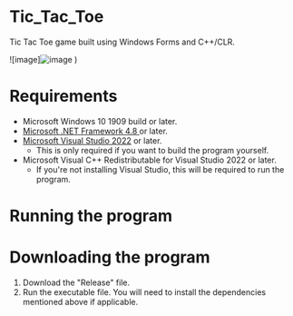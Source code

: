 # Tic_Tac_Toe
Tic Tac Toe game built using Windows Forms and C++/CLR.

![image]![image](https://github.com/nitinkumarj/Tic_Tac_Toe/assets/155057392/0c741f43-abfe-44ac-8bbb-6eed8b870b0a)
)


# Requirements
- Microsoft Windows 10 1909 build or later.
- [Microsoft .NET Framework 4.8 ](https://dotnet.microsoft.com/en-us/download/dotnet-framework/net48) or later.
- [Microsoft Visual Studio 2022](https://visualstudio.microsoft.com/) or later.
  - This is only required if you want to build the program yourself. 
- Microsoft Visual C++ Redistributable for Visual Studio 2022 or later.
  - If you're not installing Visual Studio, this will be required to run the program.

# Running the program
# Downloading the program
1. Download the "Release" file. 
1. Run the executable file. You will need to install the dependencies mentioned above if applicable.
